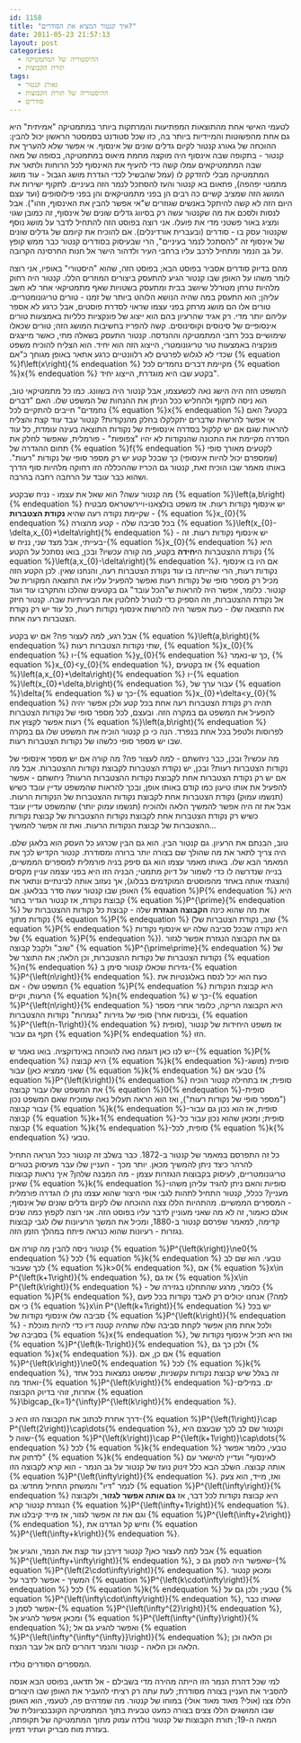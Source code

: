 ```yaml
---
id: 1158
title: "איך קנטור המציא את הסודרים?"
date: 2011-05-23 21:57:13
layout: post
categories: 
  - ההיסטוריה של המתמטיקה
  - תורת הקבוצות
tags: 
  - גאורג קנטור
  - ההיסטוריה של תורת הקבוצות
  - סודרים
---
```

לטעמי האישי אחת מהתוצאות המפתיעות והמרתקות ביותר במתמטיקה "אמיתית" היא גם אחת מהפשוטות והמיידיות ביותר בה, כזו שכל סטודנט בסמסטר הראשון יכול להבין: ההוכחה של גאורג קנטור לקיום גדלים שונים של אינסוף. אי אפשר שלא להעריך את קנטור - בתקופה שבה אינסוף היה מוקצה מחמת מיאוס במתמטיקה, בסופה של מאה שבה המתמטיקאים עמלו קשה כדי להעיף את האינסוף לכל הרוחות ולתאר את המתמטיקה מבלי להזדקק לו (עמל שהבשיל לכדי הגדרת מושג הגבול - עוד מושג מתמטי יפהפה), פתאום בא קנטור והעז להסתכל לנמר הזה בעיניים. לתקוף ישירות את המושג הזה שמציב קשיים כה רבים הן בפני מתמטיקאים והן בפני פילוסופים (ועד עצם היום הזה לא קשה להיתקל באנשים שגוזרים ש"אי אפשר להבין את האינסוף, וזהו"). אבל לנסות ולסכם את מה שקנטור עשה רק בסיווג גדלים שונים של אינסוף, זה כמובן שגוי ומציג באור פשטני מדי את פועלו. אני רוצה בפוסט הזה להתחיל לדבר על מושג נוסף שקנטור עסק בו - סודרים (ובעברית אורדינלים). אם להוכיח את קיומם של גדלים שונים של אינסוף זה "להסתכל לנמר בעיניים", הרי שבעיסוק בסודרים קנטור כבר ממש קופץ על גב הנמר ומתחיל לרכב עליו ברחבי העיר ולדהור הישר אל חנות החרסינה הקרובה.

מהם בדיוק סודרים אסביר בפוסט הבא; בפוסט הזה, שהוא "היסטורי" באופיו, אני רוצה לומר משהו על האופן שבו קנטור הגיע להתעסק ביצורים המוזרים הללו. קנטור היה רחוק מלהיות טרחן מטורלל שיושב בבית ומתעסק בשטויות שאף מתמטיקאי אחר לא חשב עליהן; הוא התעסק במה שהיה הנושא הלוהט ביותר של זמנו - טורים טריגונומטריים. טורים אלו הם מושג מרתק בפני עצמו שראוי לסדרת פוסטים, אבל כרגע לא אספר עליהם יותר מדי. רק אגיד שהרעיון בהם הוא ייצוג של פונקציות כלליות באמצעות טורים אינסופיים של סינוסים וקוסינוסים. קשה להפריז בחשיבות המושג הזה; טורים שכאלו שימושיים בכל רחבי המתמטיקה וההנדסה. קנטור התעסק בשאלה מתי, כאשר מייצגים פונקציה באמצעות טור טריגונומטרי, הייצוג הזה הוא יחיד. הוא הצליח להוכיח משפט שכדי לא לגלוש לפרטים לא רלוונטיים כרגע אתאר באופן מגוחך כ"אם {% equation %}f\left(x\right){% endequation %} מקיימת דברים נחמדים לכל {% equation %}x{% endequation %} בקטע שבו היא מוגדרת, הייצוג יחיד".

המשפט הזה היה הישג נאה לכשעצמו, אבל קנטור היה בשוונג. כמו כל מתמטיקאי טוב, הוא ניסה לתקוף ולהחליש ככל הניתן את ההנחות של המשפט שלו. האם "דברים נחמדים" חייבים להתקיים לכל {% equation %}x{% endequation %} בקטע? האם אי אפשר להרשות שדברים יתקלקלו בחלק מהנקודות? קנטור עבד עוד קצת והצליח להראות שגם אם יש קלקול בסדרה אינסופית של נקודות התוצאה בעינה עומדת, כל עוד הסדרה מקיימת את התכונה שהנקודות לא יהיו "צפופות" - פורמלית, שאפשר לחלק את תחום ההגדרה של {% equation %}f{% endequation %} לקטעים מאורך סופי (שמספרם יכול להיות אינסופי) כך שבכל קטע יש רק מספר סופי של נקודות "רעות". באותו מאמר שבו הוכיח זאת, קנטור גם הכריז שההכללה הזו רחוקה מלהיות סוף הדרך ושהוא כבר עובד על הרחבה רחבה בהרבה.

מה קנטור עשה? הוא שאל את עצמו - נניח שבקטע {% equation %}\left(a,b\right){% endequation %} יש אינסוף נקודות רעות. אז משפט בולצאנו-ויירשטראס מבטיח שקיימת נקודה רעה שהיא <strong>נקודת הצטברות</strong> - {% equation %}x_{0}{% endequation %} בכל סביבה שלה - קטע מהצורה {% equation %}\left(x_{0}-\delta,x_{0}+\delta\right){% endequation %} - יש אינסוף נקודות רעות. זה בעייתי, אבל מצד שני, נניח ש-{% equation %}x_{0}{% endequation %} היא נקודת ההצטברות ה<strong>יחידה</strong> בקטע, מה קורה עכשיו? ובכן, בואו נסתכל על הקטע {% equation %}\left(a,x_{0}-\delta\right){% endequation %}. אם היו בו אינסוף נקודות רעות, הרי שהייתה בו עוד נקודת הצטברות רעה, והנחנו שאין. לכן הקטע הזה מכיל רק מספר סופי של נקודות רעות ואפשר להפעיל עליו את התוצאה המקורית של קנטור. כלומר, אפשר היה להראות ש"הכל עובד" גם בקטעים שהלכו והתקרבו עוד ועוד אל נקודת ההצטברות, וזה הספיק כדי לנטרל לחלוטין את הבעייתיות שבה. קנטור חיזק את התוצאה שלו - כעת אפשר היה להרשות אינסוף נקודות רעות, כל עוד יש רק נקודת הצטברות רעה אחת.

אבל רגע, למה לעצור פה? אם יש בקטע {% equation %}\left(a,b\right){% endequation %} שתי נקודות הצטברות רעות, {% equation %}x_{0}{% endequation %} ו-{% equation %}y_{0}{% endequation %} כך ש-נאמר, {% equation %}x_{0}&lt;y_{0}{% endequation %}, אז בקטעים {% equation %}\left(a,x_{0}+\delta\right){% endequation %} ו-{% equation %}\left(x_{0}+\delta,b\right){% endequation %}, עבור ערך של {% equation %}\delta{% endequation %} כך ש-{% equation %}x_{0}+\delta&lt;y_{0}{% endequation %} תהיה רק נקודת הצטברות רעה אחת בכל קטע ולכן אפשר יהיה להפעיל את המשפט גם במקרה הזה. ובעצם, לכל מספר סופי של נקודות הצטברות רעות אפשר לקצוץ את {% equation %}\left(a,b\right){% endequation %} לפרוסות ולטפל בכל אחת בנפרד. הנה כי כן קנטור הוכיח את המשפט שלו גם במקרה שבו יש מספר סופי כלשהו של נקודות הצטברות רעות.

מה עכשיו? ובכן, כבר ניחשתם - למה לעצור פה? מה קורה אם יש מספר אינסופי של נקודות הצטברות רעות? ובכן, יש נקודת הצטברות לקבוצת נקודות ההצטברות. אבל מה אם יש רק נקודת הצטברות אחת לקבוצת נקודות ההצטברות הרעות? ניחשתם - אפשר להפעיל את אותו טיעון כמו קודם באותו אופן, ובכך להראות שהמשפט עדיין עובד כשיש (תנשמו עמוק) נקודת הצטברות אחת לקבוצת נקודות ההצטברות של הנקודות הרעות. אבל את זה היה אפשר להמשיך הלאה ולהוכיח (תנשמו עמוק יותר) שהמשפט עדיין עובד כשיש רק נקודת הצטברות אחת לקבוצת נקודות ההצטברות של קבוצת נקודות ההצטברות של קבוצת הנקודות הרעות. ואת זה אפשר להמשיך...

טוב, הבנתם את הרעיון. גם קנטור הבין. הוא גם הבין שכרגע כל העסק הוא בלאגן שלם. היה צריך לתאר את מה שהולך שם בצורה יותר ברורה ומסודרת. קנטור הקדיש לכך את המאמר הבא שלו. באותו מאמר עצמו הוא גם סיפק בניה פורמלית למספרים הממשיים, בנייה שנדרשה לו כדי לשמור על דיוק מתמטי; הבניה הזו היא בפני עצמה עניין מקסים (והצגתי אותה באחד מהפוסטים המוקדמים בבלוג), אך נעזוב אותה לבינתיים ונתאר את האופן שבו קנטור עשה סדר בבלאגן. אם {% equation %}P{% endequation %} היא קבוצת נקודת, אז קנטור הגדיר בתור {% equation %}P^{\prime}{% endequation %} את מה שהוא כינה <strong>הקבוצה הנגזרת</strong> שלה - קבוצת כל נקודות ההצטברות של נקודות מתוך {% equation %}P{% endequation %} (שוב, נקודת הצטברות של {% equation %}P{% endequation %} היא נקודה שבכל סביבה שלה יש אינסוף נקודות של {% equation %}P{% endequation %}). גם את הקבוצה הנגזרת אפשר לגזור "שוב" ולקבל קבוצה {% equation %}P^{\prime\prime}{% endequation %} של נקודות הצטברות של נקודות ההצטברות, וכן הלאה; את התוצר של {% equation %}n{% endequation %} גזירות שכאלו קנטור סימן ב-{% equation %}P^{\left(n\right)}{% endequation %}. כעת הוא יכל לנסח באלגנטיות את המשפט שלו - אם {% equation %}P{% endequation %} היא קבוצת הנקודות הרעות, וקיים {% equation %}n{% endequation %} כך ש-{% equation %}P^{\left(n\right)}{% endequation %} היא הקבוצה הריקה, כלומר אחרי מספר סופי של גזירות "נגמרות" נקודות ההצטברות (ובניסוח אחר, {% equation %}P^{\left(n-1\right)}{% endequation %} סופית), אז משפט היחידות של קנטור תקף גם עבור {% equation %}P{% endequation %} הזו.

יש לנו כאן דוגמה נאה להוכחה באינדוקציה. בואו נאמר ש-{% equation %}P{% endequation %} היא קבוצה {% equation %}k{% endequation %}-סופית (מושג שאני ממציא כאן) עבור {% equation %}k{% endequation %} טבעי אם {% equation %}P^{\left(k\right)}{% endequation %} סופית; אז בתחילה קנטור הוכיח את המשפט שלו עבור קבוצה {% equation %}0{% endequation %}-סופית ("מספר סופי של נקודות רעות"), ואז הוא הראה תעלול נאה שמוכיח שאם המשפט נכון עבור קבוצה {% equation %}k{% endequation %}-סופית, אז הוא נכון גם עבור קבוצה {% equation %}k+1{% endequation %}-סופית; ומכאן שהוא נכון עבור כל קבוצה {% equation %}k{% endequation %}-סופית, לכל {% equation %}k{% endequation %} טבעי.

כל זה התפרסם במאמר של קנטור ב-1872. כבר בשלב זה קנטור ככל הנראה התחיל להרהר כיצד ניתן להמשיך מכאן. יותר מכך - העניין שלו עבר מעיסוק בטורים טריגונומטריים, לעיסוק בקבוצות הנגזרות עצמן - מה המבנה שלהן? איך נראות קבוצות שאינן {% equation %}k{% endequation %}-סופיות והאם ניתן להגיד עליהן משהו מעניין? ככלל, קנטור התחיל לתהות לגבי אופי היצור שהוא עצמו נתן לו הגדרה פורמלית - המספרים הממשיים. מהתהיות הללו צצה ההוכחה שלו לקיום גדלים שונים של אינסוף; אולם כאמור, זה לא מה שאני מעוניין לדבר עליו בפוסט הזה. אני רוצה לקפוץ כמה שנים קדימה, למאמר שפרסם קנטור ב-1880, ומכיל את המשך הרעיונות שלו לגבי קבוצות נגזרות - רעיונות שהוא כנראה פיתח במהלך הזמן הזה.

קנטור ניסה להבין מה קורה אם {% equation %}P^{\left(k\right)}\ne0{% endequation %} לכל {% equation %}k{% endequation %} טבעי. הוא שם לב לכך שעבור {% equation %}k&gt;0{% endequation %}, אם {% equation %}x\in P^{\left(k+1\right)}{% endequation %}, אז גם {% equation %}x\in P^{\left(k\right)}{% endequation %} - כלומר, מרגע שהתחלנו בגזירה של {% equation %}P{% endequation %}, אנחנו יכולים רק לאבד נקודות בכל פעם (למה? כי אם {% equation %}x\in P^{\left(k+1\right)}{% endequation %} יש בכל סביבה שלו אינסוף נקודות של {% equation %}P^{\left(k\right)}{% endequation %} - ולכל אחת מהן אפשר לקחת סביבה שלה שתהיה קטנה דיו כדי להיות מוכלת בסביבה של {% equation %}x{% endequation %}, ואז היא תכיל אינסוף נקודות של {% equation %}P^{\left(k-1\right)}{% endequation %}, ולכן כך גם {% equation %}x{% endequation %}). אם כן, אם {% equation %}P^{\left(k\right)}\ne0{% endequation %} לכל {% equation %}k{% endequation %}, זה בגלל שיש קבוצת נקודות עקשניות, שפשוט נמצאות בכל אחד ואחד מה-{% equation %}P^{\left(k\right)}{% endequation %}-ים. במילים אחרות, זוהי בדיוק הקבוצה {% equation %}\bigcap_{k=1}^{\infty}P^{\left(k\right)}{% endequation %}.

דרך אחרת לכתוב את הקבוצה הזו היא כ-{% equation %}P^{\left(1\right)}\cap P^{\left(2\right)}\cap\dots{% endequation %}, וקנטור שם לב לכך שבעצם היא שווה ל-{% equation %}P^{\left(k\right)}\cap P^{\left(k+1\right)}\cap\dots{% endequation %} לכל {% equation %}k{% endequation %} טבעי, כלומר אפשר "לדחוק את {% equation %}k{% endequation %} לאינסוף" ועדיין להישאר עם אותה קבוצה. השלב הבא כלל זינוק נועז של קנטור על גב הנמר - הוא קרא לקבוצה הזו {% equation %}P^{\left(\infty\right)}{% endequation %}. ואז, מייד, הוא צעק לנמר "דיו" והמשחק התחיל מחדש: גם {% equation %}P^{\left(\infty\right)}{% endequation %} היא קבוצת נקודות לכל דבר, אז <strong>גם אותה אפשר לגזור</strong>, ולקבוצה הנגזרת קנטור קרא {% equation %}P^{\left(\infty+1\right)}{% endequation %}. וגם את זה אפשר לגזור, אז מייד קיבלנו את {% equation %}P^{\left(\infty+2\right)}{% endequation %}, וחיש קל הגדרנו את {% equation %}P^{\left(\infty+k\right)}{% endequation %}.

אבל למה לעצור כאן? קנטור דירבן עוד קצת את הנמר, והגיע אל {% equation %}P^{\left(\infty+\infty\right)}{% endequation %}, שאפשר היה לסמן גם כ-{% equation %}P^{\left(2\cdot\infty\right)}{% endequation %}. ומכאן קנטור המשיך - אפשר לדבר על {% equation %}P^{\left(k\cdot\infty\right)}{% endequation %} לכל {% equation %}k{% endequation %} טבעי; ולכן גם על {% equation %}P^{\left(\infty\cdot\infty\right)}{% endequation %}, שאותו כבר אפשר לסמן כ-{% equation %}P^{\left(\infty^{2}\right)}{% endequation %}, ומכאן אפשר להגיע אל {% equation %}P^{\left(\infty^{\infty}\right)}{% endequation %}; ואפשר להגיע גם אל {% equation %}P^{\left(\infty^{\infty^{\infty}}\right)}{% endequation %}; וכן הלאה וכן הלאה וכן הלאה - קנטור והנמר דוהרים להם אל עבר הנצח.

המספרים הסודרים נולדו.

למי שכל דהרת הנמר הזו הייתה מהירה מדי בשבילם - אל תדאגו, בפוסט הבא אנסה להסביר את העניין בצורה מסודרת; לעת עתה רק רציתי להעביר את האופן שבו היצורים הללו צצו (אולי? מאוד מאוד אולי) במוחו של קנטור. מה שמדהים פה, לטעמי, הוא האופן שבו המושגים הללו צצים בצורה כמעט טבעית בתוך המתמטיקה הקונבנציונלית של המאה ה-19; תורת הקבוצות של קנטור נולדה עמוק מתוך המתמטיקה של תקופתה, בעזרת מוח מבריק ועתיר דמיון.

